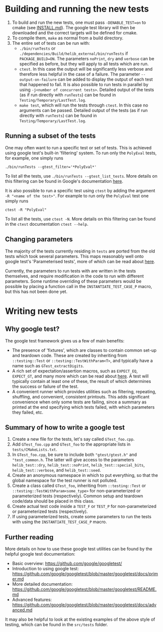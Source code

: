 # Building and running the new tests

1. To build and run the new tests, one must pass `-DENABLE_TEST=on` to cmake
   (see [INSTALL.md](INSTALL.md)).  The google test library will then be
   downloaded and the correct targets will be defined for cmake.
2. To compile them, `make` as normal from a build directory.
3. The entire set of tests can be run with:
    - `./bin/runTests` or `./dependencies/Build/helib_external/bin/runTests` if
      `PACKAGE_BUILD=ON`.  The parameters `noPrint`, `dry` and `verbose` can be
      specified as before, but they will apply to all tests which are run.
    - `ctest`.  In this case the output will be significantly less verbose and
      therefore less helpful in the case of a failure.  The parameter
      `--output-on-failure` can be added to display the output of each test that
      happened to fail.  It is also possible to run tests in parallel by using
      `-j<number of concurrent tests>`.  Detailed output of the tests (as if run
      directly with `runTests`) can be found in
      `Testing/Temporary/LastTest.log`.
    - `make test`, which will run the tests through `ctest`.  In this case no
      arguments can be passed.  Detailed output of the tests (as if run directly
      with `runTests`) can be found in `Testing/Temporary/LastTest.log`.

## Running a subset of the tests

One may often want to run a specific test or set of tests.  This is achieved
using google test's built-in 'filtering' system.  To run only the `PolyEval`
tests, for example, one simply runs
```
./bin/runTests --gtest_filter='*PolyEval*'
```
To list all the tests, use `./bin/runTests --gtest_list_tests`.  More details
on this filtering can be found in Google's documentation [here][1].

It is also possible to run a specific test using `ctest` by adding the argument
`-R "<name of the test>"`.  For example to run only the `PolyEval` test one
simply runs
```
ctest -R "PolyEval"
```
To list all the tests, use `ctest -N`.  More details on this filtering can be
found in the `ctest` documentation `ctest --help`.

## Changing parameters

The majority of the tests currently residing in `tests` are ported from the old
tests which took several parameters.  This maps reasonably well onto google
test's 'Parameterised tests', more of which can be read about [here][2].

Currently, the parameters to run tests with are written in the tests themselves,
and require modification in the code to run with different parameters.  Some
runtime overriding of these parameters would be possible by placing a function
call in the `INSTANTIATE_TEST_CASE_P` macro, but this has not been done yet.

# Writing new tests

## Why google test?

The google test framework gives us a few of main benefits:

- The presence of 'fixtures', which are classes to contain common set-up and
  teardown code.  These are created by inheriting from `::testing::Test` or
  `::testing::TestWithParam<T>`, and typically have a name such as
  `GTest_extractDigits`.
- A rich set of expectation/assertion macros, such as `EXPECT_EQ`, `EXPECT_GT`,
  and many more which can be read about [here][3].  A test will typically
  contain at least one of these, the result of which determines the success or
  failure of the test.
- A convenient runner which provides utilities such as filtering, repeating,
  shuffling, and convenient, consistent printouts.  This adds significant
  convenience when only some tests are failing, since a summary as printed at
  the end specifying which tests failed, with which parameters they failed,
  etc.

## Summary of how to write a google test

1. Create a new file for the tests, let's say called `GTest_foo.cpp`.
2. Add `GTest_foo.cpp` and `GTest_foo` to the appropriate lists in
   `tests/CMakeLists.txt`.
3. In `GTest_foo.cpp`, be sure to include both `"gtest/gtest.h"` and
   `"test_common.h`.  The latter will give access to the parameters
   `helib_test::dry`, `helib_test::noPrint`, `helib_test::special_bits`,
   `helib_test::verbose`, and `helib_test::seed`.
4. Create an anonymous namespace in which to put everything, so that the global
   namespace for the test runner is not polluted.
5. Create a class called `GTest_foo`, inheriting from `::testing::Test` or
   `::testing::TestWithParam<some_type>` for non-parameterized or parameterized
   tests (respectively). Common setup and teardown code/data should be placed in
   this class.
6. Create actual test code inside a `TEST_F` or `TEST_P` for non-parameterized
   or parameterized tests (respectively).
7. If using parameterized tests, create some parameters to run the tests with
   using the `INSTANTIATE_TEST_CASE_P` macro.

## Further reading

More details on how to use these google test utilities can be found by the
helpful google test documentation:

- Basic overview: https://github.com/google/googletest/
- Introduction to using google test:
  https://github.com/google/googletest/blob/master/googletest/docs/primer.md
- More detailed documentation:
  https://github.com/google/googletest/blob/master/googletest/README.md
- Advanced features:
  https://github.com/google/googletest/blob/master/googletest/docs/advanced.md

It may also be helpful to look at the existing examples of the above style of
testing, which can be found in the `src/tests` folder.

[1]: https://github.com/google/googletest/blob/master/googletest/docs/advanced.md#running-a-subset-of-the-tests "Google documentation"
[2]: https://github.com/google/googletest/blob/master/googletest/docs/advanced.md#value-parameterized-tests "Parameterised tests"
[3]: https://github.com/google/googletest/blob/master/googletest/docs/primer.md "expectation/assertion macros"
